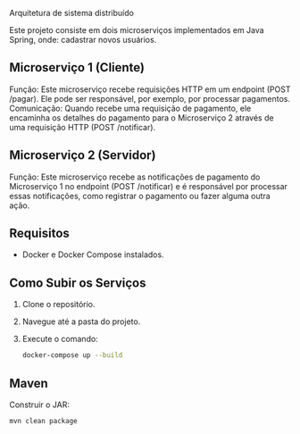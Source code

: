 Arquitetura de sistema distribuído

Este projeto consiste em dois microserviços implementados em Java Spring, onde:
cadastrar novos usuários.

## Microserviço 1 (Cliente)
Função: Este microserviço recebe requisições HTTP em um endpoint (POST /pagar). Ele pode ser responsável, por exemplo, por processar pagamentos.
Comunicação: Quando recebe uma requisição de pagamento, ele encaminha os detalhes do pagamento para o Microserviço 2 através de uma requisição HTTP (POST /notificar).
## Microserviço 2 (Servidor)
Função: Este microserviço recebe as notificações de pagamento do Microserviço 1 no endpoint (POST /notificar) e é responsável por processar essas notificações, como registrar o pagamento ou fazer alguma outra ação.

## Requisitos

- Docker e Docker Compose instalados.

## Como Subir os Serviços

1. Clone o repositório.
2. Navegue até a pasta do projeto.
3. Execute o comando:

   ```bash
   docker-compose up --build
## Maven
Construir o JAR:
```bash
mvn clean package
